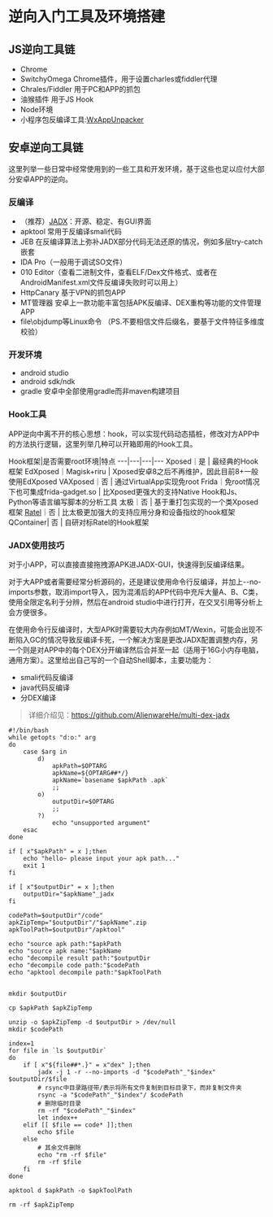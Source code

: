 # 逆向入门工具及环境搭建

## JS逆向工具链
- Chrome
- SwitchyOmega Chrome插件，用于设置charles或fiddler代理
- Chrales/Fiddler 用于PC和APP的抓包
- 油猴插件 用于JS Hook
- Node环境
- 小程序包反编译工具:[WxAppUnpacker](https://github.com/xuedingmiaojun/wxappUnpacker)

## 安卓逆向工具链
这里列举一些日常中经常使用到的一些工具和开发环境，基于这些也足以应付大部分安卓APP的逆向。
### 反编译
- （推荐）[JADX](https://github.com/skylot/jadx)：开源、稳定、有GUI界面
- apktool 常用于反编译smali代码
- JEB 在反编译算法上弥补JADX部分代码无法还原的情况，例如多层try-catch嵌套
- IDA Pro（一般用于调试SO文件）
- 010 Editor（查看二进制文件，查看ELF/Dex文件格式、或者在AndroidManifest.xml文件反编译失败时可以用上）
- HttpCanary 基于VPN的抓包APP
- MT管理器 安卓上一款功能丰富包括APK反编译、DEX重构等功能的文件管理APP
- file\objdump等Linux命令 （PS.不要相信文件后缀名，要基于文件特征多维度校验）

### 开发环境
- android studio
- android sdk/ndk
- gradle 安卓中全部使用gradle而非maven构建项目

### Hook工具
APP逆向中离不开的核心思想：hook，可以实现代码动态插桩，修改对方APP中的方法执行逻辑，这里列举几种可以开箱即用的Hook工具。

Hook框架|是否需要root环境|特点
---|---|---|---
Xposed｜是 | 最经典的Hook框架
EdXposed｜Magisk+riru | Xposed安卓8之后不再维护，因此目前8+一般使用EdXposed
VAXposed｜否 | 通过VirtualApp实现免root
Frida｜免root情况下也可集成frida-gadget.so | 比Xposed更强大的支持Native Hook和Js、Python等语言编写脚本的分析工具
太极｜否 | 基于重打包实现的一个类Xposed框架
[Ratel](https://ratel.virjar.com/)｜否 | 比太极更加强大的支持应用分身和设备指纹的hook框架
QContainer| 否 | 自研对标Ratel的Hook框架

### JADX使用技巧
对于小APP，可以直接直接拖拽源APK进JADX-GUI，快速得到反编译结果。

对于大APP或者需要经常分析源码的，还是建议使用命令行反编译，并加上--no-imports参数，取消import导入，因为混淆后的APP代码中充斥大量A、B、C类，使用全限定名利于分辨，然后在android studio中进行打开，在交叉引用等分析上会方便很多。

在使用命令行反编译时，大型APK时需要较大内存例如MT/Wexin，可能会出现不断陷入GC的情况导致反编译卡死，一个解决方案是更改JADX配置调整内存，另一个则是对APP中的每个DEX分开编译然后合并至一起（适用于16G小内存电脑，通用方案）。这里给出自己写的一个自动Shell脚本，主要功能为：
- smali代码反编译
- java代码反编译
- 分DEX编译

> 详细介绍见：https://github.com/AlienwareHe/multi-dex-jadx

```
#!/bin/bash
while getopts "d:o:" arg
do
	case $arg in
		d)
			apkPath=$OPTARG
			apkName=${OPTARG##*/}
			apkName=`basename $apkPath .apk`
			;;
		o)
			outputDir=$OPTARG
			;;
		?)
			echo "unsupported argument"
	esac
done

if [ x"$apkPath" = x ];then
	echo "hello~ please input your apk path..."
	exit 1
fi

if [ x"$outputDir" = x ];then
	outputDir="$apkName"_jadx 
fi

codePath=$outputDir"/code"
apkZipTemp="$outputDir"/"$apkName".zip
apkToolPath=$outputDir"/apktool"

echo "source apk path:"$apkPath
echo "source apk name:"$apkName
echo "decompile result path:"$outputDir
echo "decompile code path:"$codePath
echo "apktool decompile path:"$apkToolPath


mkdir $outputDir

cp $apkPath $apkZipTemp

unzip -o $apkZipTemp -d $outputDir > /dev/null
mkdir $codePath

index=1
for file in `ls $outputDir`
do
	if [ x"${file##*.}" = x"dex" ];then
		jadx -j 1 -r --no-imports -d "$codePath"_"$index" $outputDir/$file
		# rsync中目录路径带/表示将所有文件复制到目标目录下，而非复制文件夹 
		rsync -a "$codePath"_"$index"/ $codePath
		# 删除临时目录
		rm -rf "$codePath"_"$index"
		let index++
	elif [[ $file == code* ]];then
		echo $file
	else
		# 其余文件删除
		echo "rm -rf $file"
		rm -rf $file
	fi
done

apktool d $apkPath -o $apkToolPath

rm -rf $apkZipTemp
```

